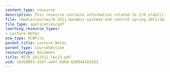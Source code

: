 ```yaml
---
content_type: resource
description: This resource contains information related to I/O stability.
file: /media/courses/6-241j-dynamic-systems-and-control-spring-2011/1bd200633247a44fbdbd6309441631b3_MIT6_241JS11_lec13.pdf
file_type: application/pdf
learning_resource_types:
- Lecture Notes
ocw_type: OCWFile
parent_title: Lecture Notes
parent_type: CourseSection
resourcetype: Document
title: MIT6_241JS11_lec13.pdf
uid: 1bd20063-3247-a44f-bdbd-6309441631b3
---
```


